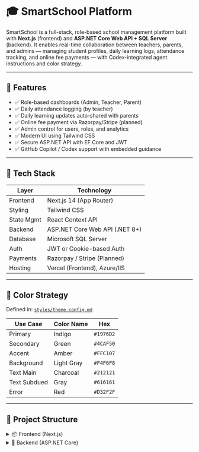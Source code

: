 # 🎓 SmartSchool Platform

SmartSchool is a full-stack, role-based school management platform built with **Next.js** (frontend) and **ASP.NET Core Web API + SQL Server** (backend). It enables real-time collaboration between teachers, parents, and admins — managing student profiles, daily learning logs, attendance tracking, and online fee payments — with Codex-integrated agent instructions and color strategy.

---

## 🚀 Features

- ✅ Role-based dashboards (Admin, Teacher, Parent)
- ✅ Daily attendance logging (by teacher)
- ✅ Daily learning updates auto-shared with parents
- ✅ Online fee payment via Razorpay/Stripe (planned)
- ✅ Admin control for users, roles, and analytics
- ✅ Modern UI using Tailwind CSS
- ✅ Secure ASP.NET API with EF Core and JWT
- ✅ GitHub Copilot / Codex support with embedded guidance

---

## 🧠 Tech Stack

| Layer        | Technology                     |
|--------------|--------------------------------|
| Frontend     | Next.js 14 (App Router)        |
| Styling      | Tailwind CSS                   |
| State Mgmt   | React Context API              |
| Backend      | ASP.NET Core Web API (.NET 8+) |
| Database     | Microsoft SQL Server           |
| Auth         | JWT or Cookie-based Auth       |
| Payments     | Razorpay / Stripe (Planned)    |
| Hosting      | Vercel (Frontend), Azure/IIS   |

---

## 🎨 Color Strategy

Defined in: [`styles/theme.config.md`](./styles/theme.config.md)

| Use Case       | Color Name | Hex       |
|----------------|------------|-----------|
| Primary        | Indigo     | `#1976D2` |
| Secondary      | Green      | `#4CAF50` |
| Accent         | Amber      | `#FFC107` |
| Background     | Light Gray | `#F4F6F8` |
| Text Main      | Charcoal   | `#212121` |
| Text Subdued   | Gray       | `#616161` |
| Error          | Red        | `#D32F2F` |

---

## 📁 Project Structure

<details>
<summary>📦 Frontend (Next.js)</summary>

```txt
/smartschool/
├── app/                         # App Router Pages
│   ├── login/page.tsx
│   ├── dashboard/[role]/page.tsx
│   ├── student/[id]/page.tsx
│   └── layout.tsx               # Shared layout
├── components/                  # UI Components
│   ├── Navbar.tsx
│   ├── Sidebar.tsx
│   ├── AttendanceTable.tsx
│   └── PaymentForm.tsx
├── context/                     # React Context API
│   ├── AuthContext.tsx
│   └── RoleGuard.tsx
├── lib/                         # Utilities
│   └── api.ts                   # Axios wrapper
├── public/                      # Static assets
├── styles/
│   ├── globals.css
│   └── theme.config.md          # Codex-readable color guide
├── middleware.ts                # Role-based route guard
├── tailwind.config.js           # Tailwind theme extension
├── AGENTS.md                    # Codex agents + instructions
├── ACCESS_MATRIX.md             # Role-wise permission rules
└── README.md                    # Project documentation
```
 </details>
<details> <summary>🧩 Backend (ASP.NET Core)</summary>
  
```txt
/SmartSchoolAPI/
├── Controllers/                 # API Controllers
│   ├── AuthController.cs
│   ├── StudentController.cs
│   ├── AttendanceController.cs
├── DTOs/                        # Input/Output Models
├── Models/                      # Entity Models
├── Data/                        # DbContext, Seeders, Migrations
├── Services/                    # Business Logic Layer
├── Helpers/                     # JWT, Password Hashing
├── appsettings.json             # DB & Auth Config
└── Program.cs                   # Startup & Configuration
```
</details>
